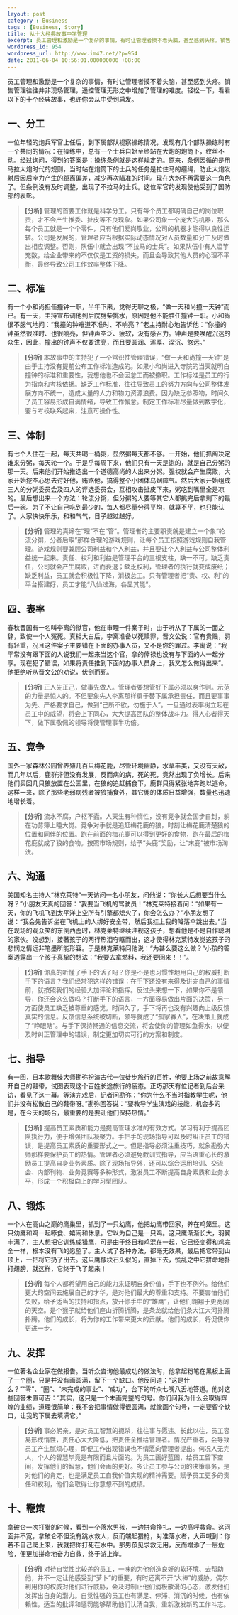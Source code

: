 ```yaml
---
layout: post
category : Business
tags : [Business, Story]
title: 从十大经典故事中学管理
excerpt: 员工管理和激励是一个复杂的事情，有时让管理者摸不着头脑，甚至感到头疼。销售管理往往并非现场管理，遥控管理无形之中增加了管理的难度。轻松一下，看看以下的十个经典故事，也许你会从中受到启发。
wordpress_id: 954
wordpress_url: http://www.im47.net/?p=954
date: 2011-06-04 10:56:01.000000000 +08:00
---
```

员工管理和激励是一个复杂的事情，有时让管理者摸不着头脑，甚至感到头疼。销售管理往往并非现场管理，遥控管理无形之中增加了管理的难度。轻松一下，看看以下的十个经典故事，也许你会从中受到启发。

## 一、分工

一位年轻的炮兵军官上任后，到下属部队视察操练情况，发现有几个部队操练时有一个共同的情况：在操练中，总有一个士兵自始至终站在大炮的炮筒下，纹丝不动。经过询问，得到的答案是：操练条例就是这样规定的。原来，条例因循的是用马拉大炮时代的规则，当时站在炮筒下的士兵的任务是拉住马的缰绳，防止大炮发射后因后座力产生的距离偏差，减少再次瞄准的时间。现在大炮不再需要这一角色了。但条例没有及时调整，出现了不拉马的士兵。这位军官的发现使他受到了国防部的表彰。

> **[分析]** 管理的首要工作就是科学分工。只有每个员工都明确自己的岗位职责，才不会产生推委、扯皮等不良现象。如果公司象一个庞大的机器，那么每个员工就是一个个零件，只有他们爱岗敬业，公司的机器才能得以良性运转。公司是发展的，管理者应当根据实际动态情况对人员数量和分工及时做出相应调整。否则，队伍中就会出现“不拉马的士兵”。如果队伍中有人滥竽充数，给企业带来的不仅仅是工资的损失，而且会导致其他人员的心理不平衡，最终导致公司工作效率整体下降。

## 二、标准

有一个小和尚担任撞钟一职，半年下来，觉得无聊之极，“做一天和尚撞一天钟”而已。有一天，主持宣布调他到后院劈柴挑水，原因是他不能胜任撞钟一职。小和尚很不服气地问：“我撞的钟难道不准时、不响亮？”老主持耐心地告诉他：“你撞的钟虽然很准时、也很响亮，但钟声空泛、疲软，没有感召力。钟声是要唤醒沉迷的众生，因此，撞出的钟声不仅要洪亮，而且要圆润、浑厚、深沉、悠远。”

> **[分析]** 本故事中的主持犯了一个常识性管理错误，“做一天和尚撞一天钟”是由于主持没有提前公布工作标准造成的。如果小和尚进入寺院的当天就明白撞钟的标准和重要性，我想他也不会因怠工而被撤职。工作标准是员工的行为指南和考核依据。缺乏工作标准，往往导致员工的努力方向与公司整体发展方向不统一，造成大量的人力和物力资源浪费。因为缺乏参照物，时间久了员工容易形成自满情绪，导致工作懈怠。制定工作标准尽量做到数字化，要与考核联系起来，注意可操作性。

## 三、体制

有七个人住在一起，每天共喝一桶粥，显然粥每天都不够。一开始，他们抓阄决定谁来分粥，每天轮一个。于是乎每周下来，他们只有一天是饱的，就是自己分粥的那一天。后来他们开始推选出一个道德高尚的人出来分粥。强权就会产生腐败，大家开始挖空心思去讨好他，贿赂他，搞得整个小团体乌烟障气。然后大家开始组成三人的分粥委员会及四人的评选委员会，互相攻击扯皮下来，粥吃到嘴里全是凉的。最后想出来一个方法：轮流分粥，但分粥的人要等其它人都挑完后拿剩下的最后一碗。为了不让自己吃到最少的，每人都尽量分得平均，就算不平，也只能认了。大家快快乐乐，和和气气，日子越过越好。

> **[分析]** 管理的真谛在“理”不在“管”。管理者的主要职责就是建立一个象“轮流分粥，分者后取”那样合理的游戏规则，让每个员工按照游戏规则自我管理。游戏规则要兼顾公司利益和个人利益，并且要让个人利益与公司整体利益统一起来。责任、权利和利益是管理平台的三根支柱，缺一不可。缺乏责任，公司就会产生腐败，进而衰退；缺乏权利，管理者的执行就变成废纸；缺乏利益，员工就会积极性下降，消极怠工。只有管理者把“责、权、利”的平台搭建好，员工才能“八仙过海，各显其能”。

## 四、表率

春秋晋国有一名叫李离的狱官，他在审理一件案子时，由于听从了下属的一面之辞，致使一个人冤死。真相大白后，李离准备以死赎罪，晋文公说：官有贵贱，罚有轻重，况且这件案子主要错在下面的办事人员，又不是你的罪过。李离说：“我平常没有跟下面的人说我们一起来当这个官，拿的俸禄也没有与下面的人一起分享。现在犯了错误，如果将责任推到下面的办事人员身上，我又怎么做得出来”。他拒绝听从晋文公的劝说，伏剑而死。

> **[分析]** 正人先正己，做事先做人。管理者要想管好下属必须以身作则。示范的力量是惊人的。不但要象先人李离那样勇于替下属承担责任，而且要事事为先、严格要求自己，做到“己所不欲，勿施于人”。一旦通过表率树立起在员工中的威望，将会上下同心，大大提高团队的整体战斗力。得人心者得天下，做下属敬佩的领导将使管理事半功倍。

## 五、竞争

国外一家森林公园曾养殖几百只梅花鹿，尽管环境幽静，水草丰美，又没有天敌，而几年以后，鹿群非但没有发展，反而病的病，死的死，竟然出现了负增长。后来他们买回几只狼放置在公园里，在狼的追赶捕食下，鹿群只得紧张地奔跑以逃命。这样一来，除了那些老弱病残者被狼捕食外，其它鹿的体质日益增强，数量也迅速地增长着。

> **[分析]** 流水不腐，户枢不蠹。人天生有种惰性，没有竞争就会固步自封，躺在功劳簿上睡大觉。竞争对手就是追赶梅花鹿的狼，时刻让梅花鹿清楚狼的位置和同伴的位置。跑在前面的梅花鹿可以得到更好的食物，跑在最后的梅花鹿就成了狼的食物。按照市场规则，给予“头鹿”奖励，让“末鹿”被市场淘汰。

## 六、沟通

美国知名主持人“林克莱特”一天访问一名小朋友，问他说：“你长大后想要当什么呀？”小朋友天真的回答：“我要当飞机的驾驶员！”林克莱特接着问：“如果有一天，你的飞机飞到太平洋上空所有引擎都熄火了，你会怎么办？”小朋友想了说：“我会先告诉坐在飞机上的人绑好安全带，然后我挂上我的降落伞跳出去。”当在现场的观众笑的东倒西歪时，林克莱特继续注视这孩子，想看他是不是自作聪明的家伙。没想到，接著孩子的两行热泪夺眶而出，这才使得林克莱特发觉这孩子的悲悯之情远非笔墨所能形容。于是林克莱特问他说：“为甚么要这么做？”小孩的答案透露出一个孩子真挚的想法：“我要去拿燃料，我还要回来！！”。

> **[分析]** 你真的听懂了手下的话了吗？你是不是也习惯性地用自己的权威打断手下的语言？我们经常犯这样的错误：在手下还没有来得及讲完自己的事情前，就按照我们的经验大加评论和指挥。反过头来想一下，如果你不是领导，你还会这么做吗？打断手下的语言，一方面容易做出片面的决策，另一方面使员工缺乏被尊重的感觉。时间久了，手下将再也没有兴趣向上级反馈真实的信息。反馈信息系统被切断，领导就成了“孤家寡人”，在决策上就成了“睁眼瞎”。与手下保持畅通的信息交流，将会使你的管理如鱼得水，以便及时纠正管理中的错误，制定更加切实可行的方案和制度。

## 七、指导

有一回，日本歌舞伎大师勘弥扮演古代一位徒步旅行的百姓，他要上场之前故意解开自己的鞋带，试图表现这个百姓长途旅行的疲态。正巧那天有位记者到后台采访，看见了这一幕。等演完戏后，记者问勘弥：“你为什么不当时指教学生呢，他们并没有松散自己的鞋带呀。”勘弥回答说：“要教导学生演戏的技能，机会多的是，在今天的场合，最重要的是要让他们保持热情。”

> **[分析]** 提高员工素质和能力是提高管理水准的有效方式。学习有利于提高团队执行力，便于增强团队凝聚力。手把手的现场指导可以及时纠正员工的错误，是提高员工素质的重要形式之一。但是指导必须注重技巧，就象勘弥大师那样要保护员工的热情。管理者必须避免教训式指导，应当语重心长的激励员工提高自身业务素质。除了现场指导外，还可以综合运用培训、交流会、内部刊物、业务竞赛等多种形式，激发员工不断提高自身素质和业务水平，形成一个积极向上的学习型团队。

## 八、锻炼

一个人在高山之巅的鹰巢里，抓到了一只幼鹰，他把幼鹰带回家，养在鸡笼里。这只幼鹰和鸡一起啄食、嬉闹和休息。它以为自己是一只鸡。这只鹰渐渐长大，羽翼丰满了，主人想把它训练成猎鹰，可是由于终日和鸡混在一起，它已经变得和鸡完全一样，根本没有飞的愿望了。主人试了各种办法，都毫无效果，最后把它带到山顶上，一把将它扔了出去。这只鹰像块石头似的，直掉下去，慌乱之中它拼命地扑打翅膀，就这样，它终于飞了起来！

> **[分析]** 每个人都希望用自己的能力来证明自身价值，手下也不例外。给他们更大的空间去施展自己的才华，是对他们最大的尊重和支持。不要害怕他们失败，给予适当的扶持和指点，放开你手中的“雄鹰”，让他们翱翔于更宽阔的天空。是个猴子就给他们座山折腾折腾，是条龙就给他们条大江大河扑腾扑腾。他们的成长，将为你的工作带来更大的贡献。他们的成长，将促使你更进一步。

## 九、发挥

一位著名企业家在做报告。当听众咨询他最成功的做法时，他拿起粉笔在黑板上画了一个圈，只是并没有画圆满，留下一个缺口。他反问道：“这是什么？”“零”、“圈”、“未完成的事业”、“成功”，台下的听众七嘴八舌地答道。他对这些回答未置可否：“其实，这只是一个未画完整的句号。你们问我为什么会取得辉煌的业绩，道理很简单：我不会把事情做得很圆满，就像画个句号，一定要留个缺口，让我的下属去填满它。”

> **[分析]** 事必躬亲，是对员工智慧的扼杀，往往事与愿违。长此以往，员工容易形成惰性，责任心大大降低，把责任全推给管理者。情况严重者，会导致员工产生腻烦心理，即便工作出现错误也不情愿向管理者提出。何况人无完人，个人的智慧毕竟是有限而且片面的。为员工画好蓝图，给员工留下空间，发挥他们的智慧，他们会画的更好。多让员工参与公司的决策事务，是对他们的肯定，也是满足员工自我价值实现的精神需要。赋予员工更多的责任和权利，他们会取得让你意想不到的成绩。

## 十、鞭策

拿破仑一次打猎的时候，看到一个落水男孩，一边拼命挣扎，一边高呼救命。这河面并不宽，拿破仑不但没有跳水救人，反而端起猎枪，对准落水者，大声喊到：你若不自己爬上来，我就把你打死在水中。那男孩见求救无用，反而增添了一层危险，便更加拼命地奋力自救，终于游上岸。

> **[分析]** 对待自觉性比较差的员工，一味的为他创造良好的软环境、去帮助他，并不一定让他感受到“萝卜”的重要，有时还离不开“大棒”的威胁。偶尔利用你的权威对他们进行威胁，会及时制止他们消极散漫的心态，激发他们发挥出自身的潜力。自觉性强的员工也有满足、停滞、消沉的时候，也有依赖性，适当的批评和惩罚能够帮助他们认清自我，重新激发新的工作斗志。